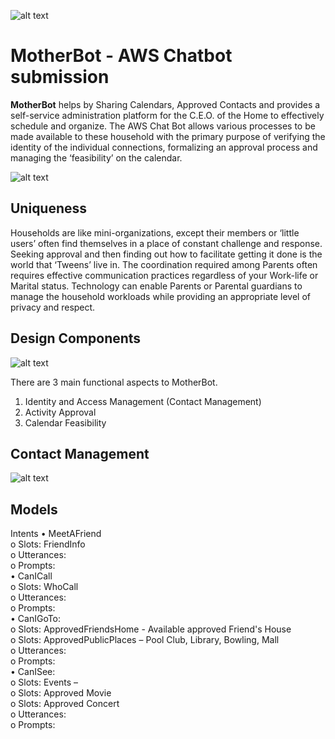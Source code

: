 ![alt text][aws]
# MotherBot - AWS Chatbot submission

**MotherBot** helps by Sharing Calendars, Approved Contacts and provides a self-service administration platform for the C.E.O. of the Home to effectively schedule and organize.  The AWS Chat Bot allows various processes to be made available to these household with the primary purpose of verifying the identity of the individual connections, formalizing an approval process and managing the ‘feasibility’ on the calendar.  

![alt text][serverless]

## **Uniqueness**

Households are like mini-organizations, except their members or ‘little users’ often find themselves in a place of constant challenge and response.  Seeking approval and then finding out how to facilitate getting it done is the world that ‘Tweens’ live in.  The coordination required among Parents often requires effective communication practices regardless of your Work-life or Marital status.  Technology can enable Parents or Parental guardians to manage the household workloads while providing an appropriate level of privacy and respect.

## Design Components
![alt text][motherbot]  

There are 3 main functional aspects to MotherBot.  

1.	Identity and Access Management (Contact Management)
2.	Activity Approval
3.	Calendar Feasibility

## Contact Management

![alt text][friend]

## Models
Intents
•	MeetAFriend  
o	Slots: FriendInfo  
o	Utterances:  
o	Prompts:  
•	CanICall  
o	Slots: WhoCall  
o	Utterances:  
o	Prompts:  
•	CanIGoTo:   
o	Slots: ApprovedFriendsHome - Available approved Friend's House  
o	Slots: ApprovedPublicPlaces – Pool Club, Library, Bowling, Mall  
o	Utterances:  
o	Prompts:  
•	CanISee:  
o	Slots: Events –   
o	Slots: Approved Movie   
o	Slots: Approved Concert  
o	Utterances:  
o	Prompts:  

[aws]: https://bentowner.blob.core.windows.net/images/EPS.png?raw=true "AWS Chatbot Challenge"
[friend]: https://bentowner.blob.core.windows.net/images/meetafriend.png?raw=true "Meet a friend Intent"
[serverless]: https://bentowner.blob.core.windows.net/images/serverlessarch.png?raw=true "AWS serverless arch"
[motherbot]: https://bentowner.blob.core.windows.net/images/MotherBot2.png?raw=true "MotherBot"

